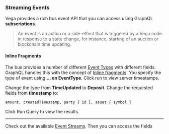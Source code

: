 ### Streaming Events

Vega provides a rich bus event API that you can access using GraphQL **subscriptions**.

> An event is an action or a side-effect that is triggered by a Vega node in response to a state change, for instance, starting of an auction or blockchain time updating.

#### Inline Fragments 

The bus provides a number of different <a href="https://docs.fairground.vega.xyz/docs/api-howtos/event-stream/" target="_blank">Event Types</a> with different fields. GraphQL handles this with the concept of <a href="https://graphql.org/learn/queries/#inline-fragments" target="_blank">Inline fragments</a>. You specify the type of event using **... on EventType**. Click run to view server timestamps.


Change the type from **TimeUpdated** to **Deposit**. Change the requested fields from **timestamp** to:

```
amount, createdTimestamp, party { id }, asset { symbol }
```

Click Run Query to view the results.

___
Check out the available <a href="https://docs.fairground.vega.xyz/docs/api-howtos/event-stream/" target="_blank">Event Streams</a>. Then you can access the fields 